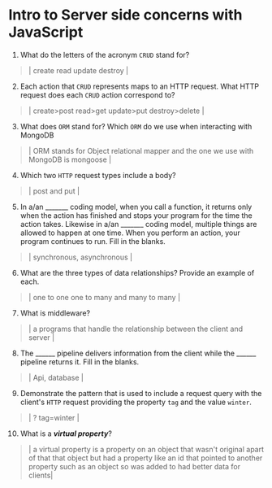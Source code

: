 # Intro to Server side concerns with JavaScript
01. What do the letters of the acronym `CRUD` stand for?

  > | create read update destroy |

02. Each action that `CRUD` represents maps to an HTTP request. What HTTP request does each `CRUD` action correspond to?

  > | create>post read>get update>put destroy>delete |

03. What does `ORM` stand for? Which `ORM` do we use when interacting with MongoDB

  > | ORM stands for Object relational mapper and the one we use with MongoDB is mongoose |

04. Which two `HTTP` request types include a body?

  > | post and put |

05. In a/an _______ coding model, when you call a function, it returns only when the action has finished and stops your program for the time the action takes. Likewise in a/an _______ coding model, multiple things are allowed to happen at one time. When you perform an action, your program continues to run.  Fill in the blanks.

  > | synchronous, asynchronous |

06. What are the three types of data relationships? Provide an example of each.

  > | one to one one to many and many to many |

07. What is middleware?

  > | a programs that handle the relationship between the client and server |

08. The ______ pipeline delivers information from the client while the ______ pipeline returns it. Fill in the blanks. 

  > | Api, database |

09. Demonstrate the pattern that is used to include a request query with the client's `HTTP` request providing the property `tag` and the value `winter`.

  > | ? tag=winter |

10. What is a ***virtual property***?

  > | a virtual property is a property on an object that wasn't original apart of that that object but had a property like an id that pointed to another property such as an object so was added to had better data for clients|
